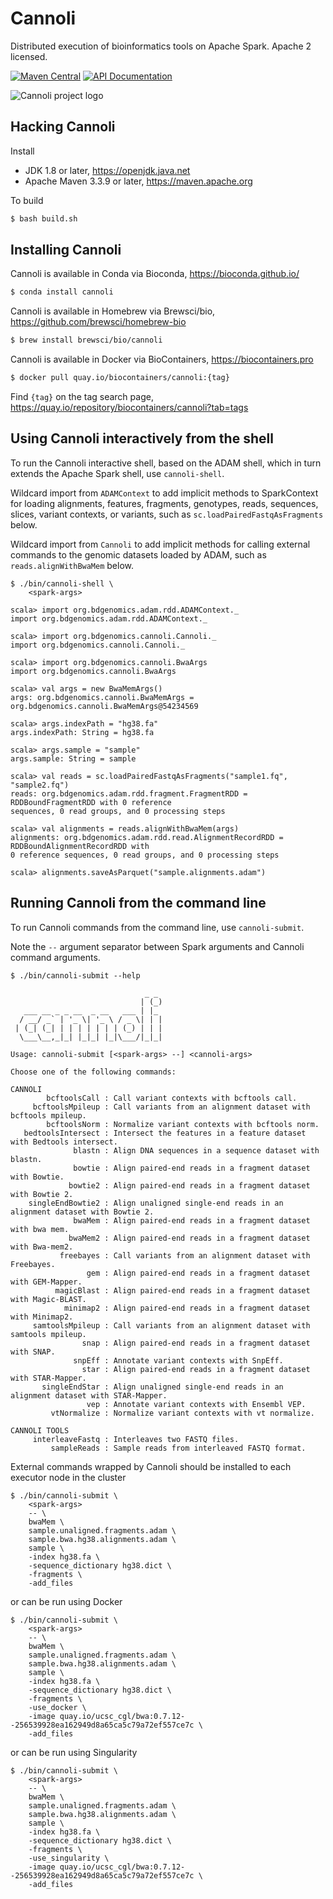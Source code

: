 # Cannoli
Distributed execution of bioinformatics tools on Apache Spark. Apache 2 licensed.

[![Maven Central](https://img.shields.io/maven-central/v/org.bdgenomics.cannoli/cannoli-parent-spark3_2.12.svg?maxAge=600)](http://search.maven.org/#search%7Cga%7C1%7Corg.bdgenomics.cannoli)
[![API Documentation](http://javadoc.io/badge/org.bdgenomics.cannoli/cannoli-cli-spark3_2.12.svg?color=brightgreen&label=scaladoc)](http://javadoc.io/doc/org.bdgenomics.cannoli/cannoli-core-spark3_2.12)

![Cannoli project logo](https://github.com/heuermh/cannoli/raw/master/images/cannoli-shells.jpg)


## Hacking Cannoli

Install

 * JDK 1.8 or later, https://openjdk.java.net
 * Apache Maven 3.3.9 or later, https://maven.apache.org

To build

```bash
$ bash build.sh
```

## Installing Cannoli

Cannoli is available in Conda via Bioconda, https://bioconda.github.io/

```bash
$ conda install cannoli
```

Cannoli is available in Homebrew via Brewsci/bio, https://github.com/brewsci/homebrew-bio

```bash
$ brew install brewsci/bio/cannoli
```

Cannoli is available in Docker via BioContainers, https://biocontainers.pro

```bash
$ docker pull quay.io/biocontainers/cannoli:{tag}
```

Find `{tag}` on the tag search page, https://quay.io/repository/biocontainers/cannoli?tab=tags


## Using Cannoli interactively from the shell

To run the Cannoli interactive shell, based on the ADAM shell, which in turn extends the
Apache Spark shell, use `cannoli-shell`.

Wildcard import from `ADAMContext` to add implicit methods to SparkContext for loading
alignments, features, fragments, genotypes, reads, sequences, slices, variant contexts,
or variants, such as `sc.loadPairedFastqAsFragments` below.

Wildcard import from `Cannoli` to add implicit methods for calling external commands to the
genomic datasets loaded by ADAM, such as `reads.alignWithBwaMem` below.

```
$ ./bin/cannoli-shell \
    <spark-args>

scala> import org.bdgenomics.adam.rdd.ADAMContext._
import org.bdgenomics.adam.rdd.ADAMContext._

scala> import org.bdgenomics.cannoli.Cannoli._
import org.bdgenomics.cannoli.Cannoli._

scala> import org.bdgenomics.cannoli.BwaArgs
import org.bdgenomics.cannoli.BwaArgs

scala> val args = new BwaMemArgs()
args: org.bdgenomics.cannoli.BwaMemArgs = org.bdgenomics.cannoli.BwaMemArgs@54234569

scala> args.indexPath = "hg38.fa"
args.indexPath: String = hg38.fa

scala> args.sample = "sample"
args.sample: String = sample

scala> val reads = sc.loadPairedFastqAsFragments("sample1.fq", "sample2.fq")
reads: org.bdgenomics.adam.rdd.fragment.FragmentRDD = RDDBoundFragmentRDD with 0 reference
sequences, 0 read groups, and 0 processing steps

scala> val alignments = reads.alignWithBwaMem(args)
alignments: org.bdgenomics.adam.rdd.read.AlignmentRecordRDD = RDDBoundAlignmentRecordRDD with
0 reference sequences, 0 read groups, and 0 processing steps

scala> alignments.saveAsParquet("sample.alignments.adam")
```


## Running Cannoli from the command line

To run Cannoli commands from the command line, use `cannoli-submit`.

Note the ```--``` argument separator between Spark arguments and Cannoli command arguments.

```
$ ./bin/cannoli-submit --help

                              _ _ 
                             | (_)
   ___ __ _ _ __  _ __   ___ | |_ 
  / __/ _` | '_ \| '_ \ / _ \| | |
 | (_| (_| | | | | | | | (_) | | |
  \___\__,_|_| |_|_| |_|\___/|_|_|

Usage: cannoli-submit [<spark-args> --] <cannoli-args>

Choose one of the following commands:

CANNOLI
        bcftoolsCall : Call variant contexts with bcftools call.
     bcftoolsMpileup : Call variants from an alignment dataset with bcftools mpileup.
        bcftoolsNorm : Normalize variant contexts with bcftools norm.
   bedtoolsIntersect : Intersect the features in a feature dataset with Bedtools intersect.
              blastn : Align DNA sequences in a sequence dataset with blastn.
              bowtie : Align paired-end reads in a fragment dataset with Bowtie.
             bowtie2 : Align paired-end reads in a fragment dataset with Bowtie 2.
    singleEndBowtie2 : Align unaligned single-end reads in an alignment dataset with Bowtie 2.
              bwaMem : Align paired-end reads in a fragment dataset with bwa mem.
             bwaMem2 : Align paired-end reads in a fragment dataset with Bwa-mem2.
           freebayes : Call variants from an alignment dataset with Freebayes.
                 gem : Align paired-end reads in a fragment dataset with GEM-Mapper.
          magicBlast : Align paired-end reads in a fragment dataset with Magic-BLAST.
            minimap2 : Align paired-end reads in a fragment dataset with Minimap2.
     samtoolsMpileup : Call variants from an alignment dataset with samtools mpileup.
                snap : Align paired-end reads in a fragment dataset with SNAP.
              snpEff : Annotate variant contexts with SnpEff.
                star : Align paired-end reads in a fragment dataset with STAR-Mapper.
       singleEndStar : Align unaligned single-end reads in an alignment dataset with STAR-Mapper.
                 vep : Annotate variant contexts with Ensembl VEP.
         vtNormalize : Normalize variant contexts with vt normalize.

CANNOLI TOOLS
     interleaveFastq : Interleaves two FASTQ files.
         sampleReads : Sample reads from interleaved FASTQ format.
```


External commands wrapped by Cannoli should be installed to each executor node in the cluster

```
$ ./bin/cannoli-submit \
    <spark-args>
    -- \
    bwaMem \
    sample.unaligned.fragments.adam \
    sample.bwa.hg38.alignments.adam \
    sample \
    -index hg38.fa \
    -sequence_dictionary hg38.dict \
    -fragments \
    -add_files
```

or can be run using Docker

```
$ ./bin/cannoli-submit \
    <spark-args>
    -- \
    bwaMem \
    sample.unaligned.fragments.adam \
    sample.bwa.hg38.alignments.adam \
    sample \
    -index hg38.fa \
    -sequence_dictionary hg38.dict \
    -fragments \
    -use_docker \
    -image quay.io/ucsc_cgl/bwa:0.7.12--256539928ea162949d8a65ca5c79a72ef557ce7c \
    -add_files
```

or can be run using Singularity

```
$ ./bin/cannoli-submit \
    <spark-args>
    -- \
    bwaMem \
    sample.unaligned.fragments.adam \
    sample.bwa.hg38.alignments.adam \
    sample \
    -index hg38.fa \
    -sequence_dictionary hg38.dict \
    -fragments \
    -use_singularity \
    -image quay.io/ucsc_cgl/bwa:0.7.12--256539928ea162949d8a65ca5c79a72ef557ce7c \
    -add_files
```
